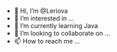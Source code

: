 - 👋 Hi, I’m @Leriova
- 👀 I’m interested in ...
- 🌱 I’m currently learning Java
- 💞️ I’m looking to collaborate on ...
- 📫 How to reach me ...

<!---
Leriova/Leriova is a ✨ special ✨ repository because its `README.md` (this file) appears on your GitHub profile.
You can click the Preview link to take a look at your changes.
--->
